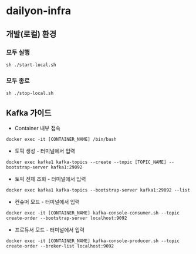 # dailyon-infra

## 개발(로컬) 환경

### 모두 실행

```shell
sh ./start-local.sh
```

### 모두 종료

```shell
sh ./stop-local.sh
```

## Kafka 가이드


- Container 내부 접속

```shell
docker exec -it [CONTAINER_NAME] /bin/bash
```

- 토픽 생성 - 터미널에서 입력

```shell
docker exec kafka1 kafka-topics --create --topic [TOPIC_NAME] --bootstrap-server kafka1:29092
```

- 토픽 전체 조회 - 터미널에서 입력

```shell
docker exec kafka1 kafka-topics --bootstrap-server kafka1:29092 --list
```

- 컨슈머 모드 - 터미널에서 입력

```shell
docker exec -it [CONTAINER_NAME] kafka-console-consumer.sh --topic create-order --bootstrap-server localhost:9092
```

- 프로듀서 모드 - 터미널에서 입력

```shell
docker exec -it [CONTAINER_NAME] kafka-console-producer.sh --topic create-order --broker-list localhost:9092
```